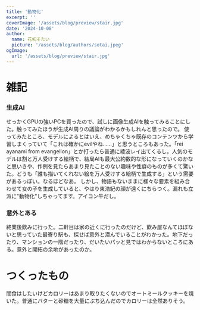 ```yaml
---
title: '動物化'
excerpt: ''
coverImage: '/assets/blog/preview/stair.jpg'
date: '2024-10-08'
author:
  name: 花初そたい
  picture: '/assets/blog/authors/sotai.jpeg'
ogImage:
  url: '/assets/blog/preview/stair.jpg'
---
```

# 雑記
### 生成AI
せっかくGPUの強いPCを買ったので、試しに画像生成AIを触ってみることにした。触ってみたほうが生成AI周りの議論がわかるかもしれんと思ったので。
使ってみたところ、モデルによるとはいえ、めちゃくちゃ既存のコンテンツから学習しまくっていて「これは確かにevilやね……」と思うところもあった。「rei ayanami from evangelion」とか打ったら普通に綾波レイ出てくるし。人気のモデルは割と万人受けする絵柄で、結局AIも最大公約数的な形になっていくのかなと思いきや、作例を見たらあまり見たことのない趣味や性癖のものが多くて驚いた。どうも「誰も描いてくれない絵を万人受けする絵柄で生成する」という需要があるっぽい。なるほどなあ。
しかし、物語もないままに様々な要素を組み合わせて女の子を生成していると、やはり東浩紀の顔が遠くにちらつく。漏れも立派に"動物化"しちゃってます。アイコン牛だし。

### 意外とある
終業後飲みに行った。二軒目は家の近くに行ったのだけど、飲み屋なんてほぼないと思っていた最寄り駅も、探せば意外と潜んでいることがわかった。地下だったり、マンションの一階だったり、だいたいパッと見ではわからないところにある。意外と開拓の余地があったのか。

# つくったもの
間食はしたいけどカロリーはあまり取りたくないのでオートミールクッキーを焼いた。普通にバターと砂糖を大量にぶち込んだのでカロリーは全然ありそう。